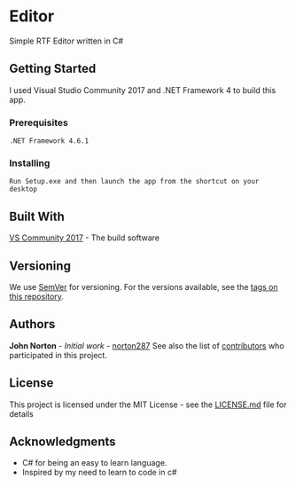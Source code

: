 # Editor
Simple RTF Editor written in C#
## Getting Started
I used Visual Studio Community 2017 and .NET Framework 4 to build this app.
### Prerequisites
```
.NET Framework 4.6.1
```
### Installing
```
Run Setup.exe and then launch the app from the shortcut on your desktop
```
## Built With
[VS Community 2017](https://visualstudio.microsoft.com/downloads/) - The build software
## Versioning
We use [SemVer](http://semver.org/) for versioning. For the versions available, see the [tags on this repository](https://github.com/norton287/Editor/tags).

## Authors
**John Norton** - *Initial work* - [norton287](https://github.com/norton287)
See also the list of [contributors](https://github.com/norton287/Editor/contributors) who participated in this project.
## License
This project is licensed under the MIT License - see the [LICENSE.md](LICENSE.md) file for details
## Acknowledgments
* C# for being an easy to learn language.
* Inspired by my need to learn to code in c#
